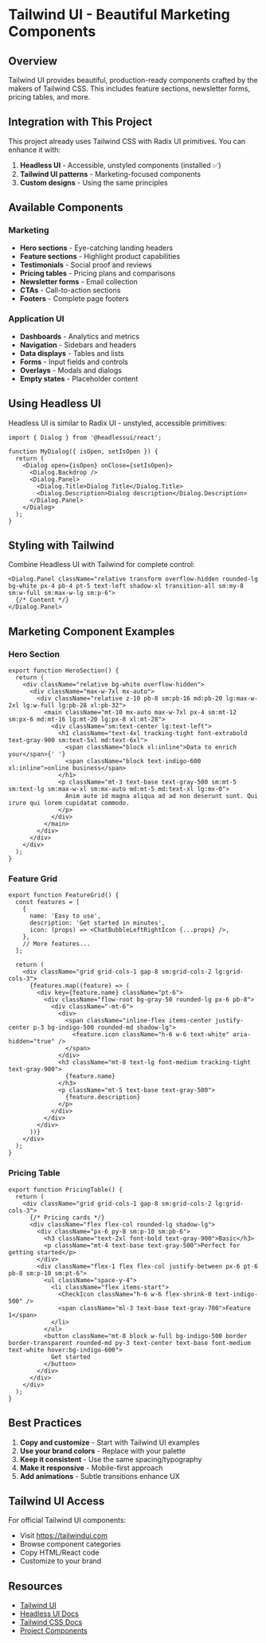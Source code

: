 # Tailwind UI - Beautiful Marketing Components

## Overview

Tailwind UI provides beautiful, production-ready components crafted by the makers of Tailwind CSS. This includes feature sections, newsletter forms, pricing tables, and more.

## Integration with This Project

This project already uses Tailwind CSS with Radix UI primitives. You can enhance it with:

1. **Headless UI** - Accessible, unstyled components (installed ✅)
2. **Tailwind UI patterns** - Marketing-focused components
3. **Custom designs** - Using the same principles

## Available Components

### Marketing

- **Hero sections** - Eye-catching landing headers
- **Feature sections** - Highlight product capabilities
- **Testimonials** - Social proof and reviews
- **Pricing tables** - Pricing plans and comparisons
- **Newsletter forms** - Email collection
- **CTAs** - Call-to-action sections
- **Footers** - Complete page footers

### Application UI

- **Dashboards** - Analytics and metrics
- **Navigation** - Sidebars and headers
- **Data displays** - Tables and lists
- **Forms** - Input fields and controls
- **Overlays** - Modals and dialogs
- **Empty states** - Placeholder content

## Using Headless UI

Headless UI is similar to Radix UI - unstyled, accessible primitives:

```tsx
import { Dialog } from '@headlessui/react';

function MyDialog({ isOpen, setIsOpen }) {
  return (
    <Dialog open={isOpen} onClose={setIsOpen}>
      <Dialog.Backdrop />
      <Dialog.Panel>
        <Dialog.Title>Dialog Title</Dialog.Title>
        <Dialog.Description>Dialog description</Dialog.Description>
      </Dialog.Panel>
    </Dialog>
  );
}
```

## Styling with Tailwind

Combine Headless UI with Tailwind for complete control:

```tsx
<Dialog.Panel className="relative transform overflow-hidden rounded-lg bg-white px-4 pb-4 pt-5 text-left shadow-xl transition-all sm:my-8 sm:w-full sm:max-w-lg sm:p-6">
  {/* Content */}
</Dialog.Panel>
```

## Marketing Component Examples

### Hero Section

```tsx
export function HeroSection() {
  return (
    <div className="relative bg-white overflow-hidden">
      <div className="max-w-7xl mx-auto">
        <div className="relative z-10 pb-8 sm:pb-16 md:pb-20 lg:max-w-2xl lg:w-full lg:pb-28 xl:pb-32">
          <main className="mt-10 mx-auto max-w-7xl px-4 sm:mt-12 sm:px-6 md:mt-16 lg:mt-20 lg:px-8 xl:mt-28">
            <div className="sm:text-center lg:text-left">
              <h1 className="text-4xl tracking-tight font-extrabold text-gray-900 sm:text-5xl md:text-6xl">
                <span className="block xl:inline">Data to enrich your</span>{' '}
                <span className="block text-indigo-600 xl:inline">online business</span>
              </h1>
              <p className="mt-3 text-base text-gray-500 sm:mt-5 sm:text-lg sm:max-w-xl sm:mx-auto md:mt-5 md:text-xl lg:mx-0">
                Anim aute id magna aliqua ad ad non deserunt sunt. Qui irure qui lorem cupidatat commodo.
              </p>
            </div>
          </main>
        </div>
      </div>
    </div>
  );
}
```

### Feature Grid

```tsx
export function FeatureGrid() {
  const features = [
    {
      name: 'Easy to use',
      description: 'Get started in minutes',
      icon: (props) => <ChatBubbleLeftRightIcon {...props} />,
    },
    // More features...
  ];

  return (
    <div className="grid grid-cols-1 gap-8 sm:grid-cols-2 lg:grid-cols-3">
      {features.map((feature) => (
        <div key={feature.name} className="pt-6">
          <div className="flow-root bg-gray-50 rounded-lg px-6 pb-8">
            <div className="-mt-6">
              <div>
                <span className="inline-flex items-center justify-center p-3 bg-indigo-500 rounded-md shadow-lg">
                  <feature.icon className="h-6 w-6 text-white" aria-hidden="true" />
                </span>
              </div>
              <h3 className="mt-8 text-lg font-medium tracking-tight text-gray-900">
                {feature.name}
              </h3>
              <p className="mt-5 text-base text-gray-500">
                {feature.description}
              </p>
            </div>
          </div>
        </div>
      ))}
    </div>
  );
}
```

### Pricing Table

```tsx
export function PricingTable() {
  return (
    <div className="grid grid-cols-1 gap-8 sm:grid-cols-2 lg:grid-cols-3">
      {/* Pricing cards */}
      <div className="flex flex-col rounded-lg shadow-lg">
        <div className="px-6 py-8 sm:p-10 sm:pb-6">
          <h3 className="text-2xl font-bold text-gray-900">Basic</h3>
          <p className="mt-4 text-base text-gray-500">Perfect for getting started</p>
        </div>
        <div className="flex-1 flex flex-col justify-between px-6 pt-6 pb-8 sm:p-10 sm:pt-6">
          <ul className="space-y-4">
            <li className="flex items-start">
              <CheckIcon className="h-6 w-6 flex-shrink-0 text-indigo-500" />
              <span className="ml-3 text-base text-gray-700">Feature 1</span>
            </li>
          </ul>
          <button className="mt-8 block w-full bg-indigo-500 border border-transparent rounded-md py-3 text-center text-base font-medium text-white hover:bg-indigo-600">
            Get started
          </button>
        </div>
      </div>
    </div>
  );
}
```

## Best Practices

1. **Copy and customize** - Start with Tailwind UI examples
2. **Use your brand colors** - Replace with your palette
3. **Keep it consistent** - Use the same spacing/typography
4. **Make it responsive** - Mobile-first approach
5. **Add animations** - Subtle transitions enhance UX

## Tailwind UI Access

For official Tailwind UI components:
- Visit https://tailwindui.com
- Browse component categories
- Copy HTML/React code
- Customize to your brand

## Resources

- [Tailwind UI](https://tailwindui.com)
- [Headless UI Docs](https://headlessui.com)
- [Tailwind CSS Docs](https://tailwindcss.com)
- [Project Components](../components/)

